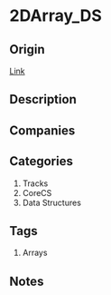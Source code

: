 # 2DArray_DS

## Origin

[Link](https://www.hackerrank.com/challenges/2d-array)

## Description

## Companies

## Categories

1. Tracks
1. CoreCS
1. Data Structures

## Tags

1. Arrays

## Notes